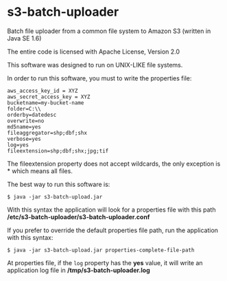 # s3-batch-uploader
Batch file uploader from a common file system to Amazon S3 (written in Java SE 1.6)

The entire code is licensed with Apache License, Version 2.0

This software was designed to run on UNIX-LIKE file systems.

In order to run this software, you must to write the properties file: 

```
aws_access_key_id = XYZ
aws_secret_access_key = XYZ 
bucketname=my-bucket-name
folder=C:\\
orderby=datedesc
overwrite=no
md5name=yes
fileaggregator=shp;dbf;shx
verbose=yes
log=yes
fileextension=shp;dbf;shx;jpg;tif
```

The fileextension property does not accept wildcards, the only exception is * which means all files.

The best way to run this software is:

```
$ java -jar s3-batch-upload.jar 
```

With this syntax the application will look for a properties file with this path **/etc/s3-batch-uploader/s3-batch-uploader.conf**

If you prefer to override the default properties file path, run the application with this syntax:

```
$ java -jar s3-batch-upload.jar properties-complete-file-path
```

At properties file, if the ```log``` property has the **yes** value, it will write an application log file in **/tmp/s3-batch-uploader.log**
